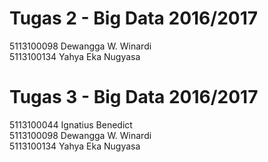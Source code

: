# Tugas 2 - Big Data 2016/2017
5113100098 Dewangga W. Winardi <br/>
5113100134 Yahya Eka Nugyasa

# Tugas 3 - Big Data 2016/2017
5113100044 Ignatius Benedict <br/>
5113100098 Dewangga W. Winardi <br/>
5113100134 Yahya Eka Nugyasa
